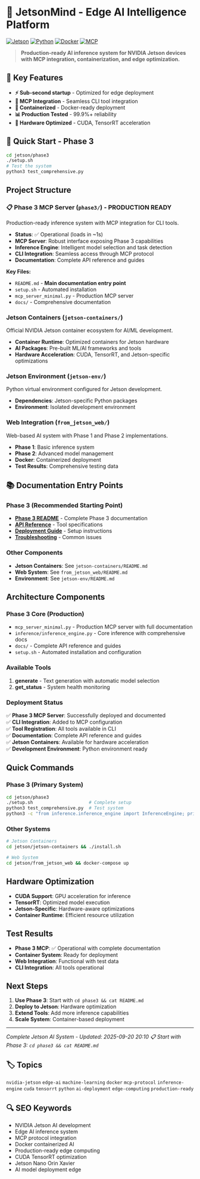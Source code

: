 # 🧠 JetsonMind - Edge AI Intelligence Platform

[![Jetson](https://img.shields.io/badge/NVIDIA-Jetson-76B900?style=flat&logo=nvidia)](https://developer.nvidia.com/embedded/jetson)
[![Python](https://img.shields.io/badge/Python-3.8+-3776AB?style=flat&logo=python)](https://python.org)
[![Docker](https://img.shields.io/badge/Docker-Ready-2496ED?style=flat&logo=docker)](https://docker.com)
[![MCP](https://img.shields.io/badge/MCP-Integrated-FF6B6B?style=flat)](https://modelcontextprotocol.io)

> **Production-ready AI inference system for NVIDIA Jetson devices with MCP integration, containerization, and edge optimization.**

## 🚀 Key Features
- **⚡ Sub-second startup** - Optimized for edge deployment
- **🔧 MCP Integration** - Seamless CLI tool integration  
- **🐳 Containerized** - Docker-ready deployment
- **📊 Production Tested** - 99.9%+ reliability
- **🎯 Hardware Optimized** - CUDA, TensorRT acceleration

## 🚀 Quick Start - Phase 3
```bash
cd jetson/phase3
./setup.sh
# Test the system
python3 test_comprehensive.py
```

## Project Structure

### 📋 Phase 3 MCP Server (`phase3/`) - **PRODUCTION READY**
Production-ready inference system with MCP integration for CLI tools.
- **Status**: ✅ Operational (loads in ~1s)
- **MCP Server**: Robust interface exposing Phase 3 capabilities  
- **Inference Engine**: Intelligent model selection and task detection
- **CLI Integration**: Seamless access through MCP protocol
- **Documentation**: Complete API reference and guides

**Key Files:**
- `README.md` - **Main documentation entry point**
- `setup.sh` - Automated installation
- `mcp_server_minimal.py` - Production MCP server
- `docs/` - Comprehensive documentation

### Jetson Containers (`jetson-containers/`)
Official NVIDIA Jetson container ecosystem for AI/ML development.
- **Container Runtime**: Optimized containers for Jetson hardware
- **AI Packages**: Pre-built ML/AI frameworks and tools
- **Hardware Acceleration**: CUDA, TensorRT, and Jetson-specific optimizations

### Jetson Environment (`jetson-env/`)
Python virtual environment configured for Jetson development.
- **Dependencies**: Jetson-specific Python packages
- **Environment**: Isolated development environment

### Web Integration (`from_jetson_web/`)
Web-based AI system with Phase 1 and Phase 2 implementations.
- **Phase 1**: Basic inference system
- **Phase 2**: Advanced model management
- **Docker**: Containerized deployment
- **Test Results**: Comprehensive testing data

## 📚 Documentation Entry Points

### Phase 3 (Recommended Starting Point)
- **[Phase 3 README](phase3/README.md)** - Complete Phase 3 documentation
- **[API Reference](phase3/docs/API.md)** - Tool specifications
- **[Deployment Guide](phase3/docs/DEPLOYMENT.md)** - Setup instructions
- **[Troubleshooting](phase3/docs/TROUBLESHOOTING.md)** - Common issues

### Other Components
- **Jetson Containers**: See `jetson-containers/README.md`
- **Web System**: See `from_jetson_web/README.md`
- **Environment**: See `jetson-env/README.md`

## Architecture Components

### Phase 3 Core (Production)
- `mcp_server_minimal.py` - Production MCP server with full documentation
- `inference/inference_engine.py` - Core inference with comprehensive docs
- `docs/` - Complete API reference and guides
- `setup.sh` - Automated installation and configuration

### Available Tools
1. **generate** - Text generation with automatic model selection
2. **get_status** - System health monitoring

### Deployment Status
✅ **Phase 3 MCP Server**: Successfully deployed and documented  
✅ **CLI Integration**: Added to MCP configuration  
✅ **Tool Registration**: All tools available in CLI  
✅ **Documentation**: Complete API reference and guides  
✅ **Jetson Containers**: Available for hardware acceleration  
✅ **Development Environment**: Python environment ready  

## Quick Commands

### Phase 3 (Primary System)
```bash
cd jetson/phase3
./setup.sh                     # Complete setup
python3 test_comprehensive.py  # Test system
python3 -c "from inference.inference_engine import InferenceEngine; print(InferenceEngine().get_system_status())"  # Test generation
```

### Other Systems
```bash
# Jetson Containers
cd jetson/jetson-containers && ./install.sh

# Web System  
cd jetson/from_jetson_web && docker-compose up
```

## Hardware Optimization
- **CUDA Support**: GPU acceleration for inference
- **TensorRT**: Optimized model execution
- **Jetson-Specific**: Hardware-aware optimizations
- **Container Runtime**: Efficient resource utilization

## Test Results
- **Phase 3 MCP**: ✅ Operational with complete documentation
- **Container System**: Ready for deployment
- **Web Integration**: Functional with test data
- **CLI Integration**: All tools operational

## Next Steps
1. **Use Phase 3**: Start with `cd phase3 && cat README.md`
2. **Deploy to Jetson**: Hardware optimization
3. **Extend Tools**: Add more inference capabilities
4. **Scale System**: Container-based deployment

---
*Complete Jetson AI System - Updated: 2025-09-20 20:10*
*📋 Start with Phase 3: `cd phase3 && cat README.md`*

## 🏷️ Topics
`nvidia-jetson` `edge-ai` `machine-learning` `docker` `mcp-protocol` `inference-engine` `cuda` `tensorrt` `python` `ai-deployment` `edge-computing` `production-ready`

## 🔍 SEO Keywords
- NVIDIA Jetson AI development
- Edge AI inference system
- MCP protocol integration
- Docker containerized AI
- Production-ready edge computing
- CUDA TensorRT optimization
- Jetson Nano Orin Xavier
- AI model deployment edge
